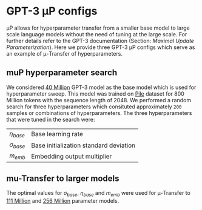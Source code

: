 # GPT-3 &mu;P configs

&mu;P allows for hyperparameter transfer from a smaller base model to large scale language models without the need of tuning at the large scale. For further details refer to the GPT-3 documentation (Section: *Maximal Update Parameterization*).
Here we provide three GPT-3 &mu;P configs which serve as an example of &mu;-Transfer of hyperparameters. 

## muP hyperparameter search
We considered [40 Million](./params_gpt3_40M.yaml) GPT-3 model as the base model which is used for hyperparameter sweep. This model was trained on [Pile](https://arxiv.org/abs/2101.00027) dataset for 800 Million tokens with the sequence length of 2048. We performed a random search for three hyperparameters which consituted approximately `200` samples or combinations of hyperparameters. The three hyperparameters that were tuned in the search were:

|||
|-------|-------|
|$\eta_{base}$|Base learning rate|
|$\sigma_{base}$|Base initialization standard deviation|
|$m_{emb}$| Embedding output multiplier|

## mu-Transfer to larger models
The optimal values for $\sigma_{base}$, $\eta_{base}$ and $m_{emb}$ were used for &mu;-Transfer to [111 Million](./params_gpt3_111M.yaml) and [256 Million](./params_gpt3_256M.yaml) parameter models. 
